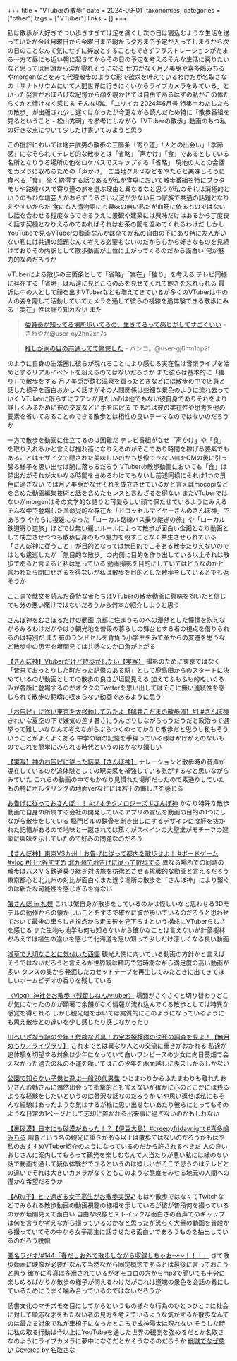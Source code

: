 +++
title = "VTuberの散歩"
date = 2024-09-01
[taxonomies]
categories = ["other"]
tags = ["VTuber"]
links = []
+++

私は散歩が大好きでつい歩きすぎては足を痛くし次の日は寝込むような生活を送っていたが今は月曜日から金曜日まで朝から夕方まで予定が入ってしまうから次の日のことなんて気にせずに奔放とすることもできずフラストレーションがたまる一方で昼にも近い朝に起きてからその日の予定を考えるそんな生活に戻りたいなと思っては目頭から涙が零れそうになる
仕方がなく月ノ美兎や喜多嶋みちるやmorgenなどをみて代理散歩のような形で欲求を叶えているわけだが名取さなの「サナトリウムにいて人間世界に行きにくいからライブカメラをみている」といった発言がおぼろげな記憶から顔を覗かせては自由であるはずの私がこの体たらくかと情けなく感じる
そんな頃に「ユリイカ 2024年6月号 特集＝わたしたちの散歩」が出版され少し遅くはなったが今更ながら読んだため特に「散歩番組を見るということ - 松山秀明」を参考にしながら「VTuberの散歩」動画のもつ私の好きな点について少しだけ書いてみようと思う


この批評においては地井武男の散歩の三箇条「寄り道」「人との出会い」「季節感」になぞられてテレビ的な散歩とは「省略」「声かけ」「食」であるとしている
名所となりうる場所の他をロケバスでスキップする「省略」
現地の人との会話をカメラに収めるための「声かけ」
ご当地グルメなどをやたらと美味しそうに食べる「食」
全く納得する話であるが私が食卓において散歩番組を特にブラタモリや路線バスで寄り道の旅を選ぶ理由と異なるなと思うが私のそれは消極的というのもひな壇芸人がおらずうるさい状況が少ない且つ家族で共通の話題となりえやすいからだ
食にも人情物語にも興味の無い私だが血筋に依るものではないし話を合わせる程度ならできるうえに景観や建築には興味だけはあるから丁度良く話す契機となりえるのであればそれはお茶の間を温めてくれるわけだ
しかしYouTubeで見るVTuberの動画なんかは全てが私の自由の下にあり特に友人がいない私には共通の話題なんて考える必要もないのだから心から好きなものを見続けておりその内訳として散歩動画が上位に上がってくるのだから面白い
何が魅力的なのだろうか

VTuberによる散歩の三箇条として「省略」「実在」「独り」を考える
テレビ同様に存在する「省略」は私達に見どころのみを見せてくれて飽きを忘れられる
最近は中の人として顔を出すVTuberなども増えてきているが多くのVTuberは中の人の姿を隠して活動していてカメラを通して彼らの視線を追体験できる散歩にみる「実在」性は計り知れない
また
> [委員長が知ってる場所歩いてるの、生きてるって感じがしてすごくいい](https://youtu.be/VInXb4hEKNI?si=rg7UDIbw3u7vUqlu) - さわやか@user-oy2hn2xn7s

>[推しが家の目の前通ってて驚愕した](https://youtu.be/G0XZvZqmj2I?si=kxeoBWEGCeSTyBW4) - バンコ。@user-gj6mn1bp2f

のように自身の生活圏に彼らが現れることにより感じる実在性は音楽ライブを始めとするリアルイベントを超えるのではないだろうか
また彼らは基本的に「独り」で散歩をする
月ノ美兎が飲む温泉を買ったときなどには散歩の中で店員と話した様子を面白おかしく話すがその人間関係は些細な景色のように流れ去っていく
 VTuberに限らずにフアンが見たいのは他でもない彼自身でありそれをより詳しくみるために彼の交友などに手を広げる
であれば彼の実在性や思考を他の要素を省いてみることのできる散歩とは相性の良いテーマなのではないのだろうか

一方で散歩を動画に仕立てるのは困難だ
テレビ番組がなぜ「声かけ」や「食」を取り入れるかと言えば撮れ高になりえるのがそこであり時間を稼げる要素でもあることはモザイクで隠された美味しいのかも想像できない皿をCMの後に引っ張る様子を思い出せば腑に落ちるだろう
VTuberの散歩動画においても「食」は頻出だがそれが大いなる時間を占めるわけでもないし前述同様にそれは1つの景色に過ぎない
では月ノ美兎がなぜそれを成立させているかと言えばmocopiなどを含めた動画編集技術と話を含めたセンスと言わざるを得ない
またVTuberではないがmorgenはその文学的な語りと可愛らしい顔で保たせているようにみえる
そんな中で登場した革命児的な存在が「ドロッセルマイヤーさんのさんぽ神」であろう
やたらに複雑になった「ローカル路線バス乗り継ぎの旅」や「ローカル鉄道寄り道旅」ほどでは無い緩いルールによって散歩が面白い企画となり動画として成立させつつも散歩自身のもつ魅力を殺すことなく共生させられている
「さんぽ神に従うこと」が目的となっては無目的でこそある散歩たりえないのではとも逡巡したが「無目的な散歩」の内側に目的を作り出している以上それは散歩であると言えると私は思っている
動画撮影を目的にしていてはどうなのかと言われたら閉口せざるを得ないが私は散歩を目的とした散歩をしているとでも返そうか

ここまで駄文を読んだ奇特な者たちはVTuberの散歩動画に興味を抱いたと信じても分の悪い賭けではないだろうから何本か紹介しようと思う

[さんぽ神をむさぼるだけの動画](https://www.youtube.com/watch?v=nmWR978W3CI)
京都に住まうものへの漫然とした憧憬を抱えながらみるわけだがやはり観光地を普段の暮らしの舞台とする者の視点を借りられるのは特別だ
また布のランドセルを背負う小学生をみて革からの変遷を思うなど散歩中の思考を垣間見ては共感なのか口角が上がる

[【さんぽ神】Vtuberだけど散歩がしたい【実写】](https://youtu.be/zjRfIH714dI?si=owk0hS_3gk8TitFd)
撮影のために東京ではなく「昔来ておっとりした町だった記憶のある駅」として鹿島田からのスタートに決めているのが動画としての散歩の良さが垣間見える
加えてふもふも的ぬいぐるみが各所に登場するのがオタクのTwitterを思い出してはそこに無い連続性を感じられて散歩の範疇に収まらない動画であるように思う

[「お告げ」に従い東京を大移動してみたよ【槌井こだまの散歩道】#1 #さんぽ神](https://youtu.be/gtheDswTu2E?si=Cvfy-y5EkfsVzDss)
きれいな夏空の下で嫌気の差す暑さにうんざりしながらもうだうだと政治って選挙って難しいななんて考えながらぶらつくのってかなり散歩だと思うし私もそういうことがよくよくある
中学の頃の記憶を手繰っている様はかけがえのないものでこれを簡単にみられる時代というのはかなり嬉しい

[【実写】神のお告げに従った結果【さんぽ神】](https://youtu.be/t0shi-cnRc0?si=rhtJ8jwLcy8Y334f)
ナレーションと散歩時の音声が混在しているのが追体験としての現実感を補強している気がするなと思いながらみていた
これらの動画の中でもかなり見慣れた場所だったので素通りしていたもの特にボルダリングの地面verなどには若干の悔しさを感じる

[お告げに従っておさんぽ！！ #ジオテクノロジーズ #さんぽ神](https://youtu.be/p1Wviam_A68?si=9KSxaWm2_iJjGrto)
かなり特殊な散歩動画で自身の所属する会社の開発しているアプリの宣伝を動画の目的の1つにしながら散歩をしている
稲門ビルの鉄骨を剥き出しにするデザインに度肝を抜かれた記憶があるので地味と一蹴されては驚くがスペインの大聖堂がモチーフの建築に興味を示していたので好みの問題なのだろう

[【さんぽ神】東京VS九州｜お告げに従って都内を散歩せよ！ #ボードゲーム #vlog #日比谷すずめ](https://youtu.be/UeuLsmLBmYU?si=WDSHpa2JyWwedewi)
[北九州でお告げに従って散歩する](https://youtu.be/gwOUggMTAgw?si=yaQsX4JOme5VMSIE)
異なる場所での同時の散歩はバスＶＳ鉄道乗り継ぎ対決旅を彷彿とさせる挑戦的な動画と言えるだろう
東京都心と北九州の対比が面白くまた違う場所の散歩を「さんぽ神」により繋ぐのは新たな可能性を感じざるを得ない

[蟹さんぽ in 札幌](https://youtu.be/zNoLdhnVG7Y?si=-5IInQTBDFr-HzHM)
これは蟹自身が散歩をしているのかは怪しいなと思わせる3Dモデルの動作からの懐かしいことをするで確かに彼が歩いているのだろうと思わせておいて最後の車らしき視点から走る彼を見下ろすという構成にVTuberらしさを感じる
また生物も地学も何も知らないから確かなことは言えないが針葉樹林がみえては植生の違いを感じて北海道を思い知って少しだけ涼しくなる良い動画

[浅草で大切なことに気付いた西園](https://youtu.be/qf6M9WeqpmM?si=2hwCah751HmLhusq)
観光大使に向いている動画の方針かと言えばそうではないだろうと言えるが世界観は精巧で短時間ながら満足度の高い動画が多い
タンスの奥から発掘したカセットテープを再生してみたときに出てきてほしいホームビデオの香りを残している

[〈Vlog〉神社をお散歩〈残留しねん/vtuber〉](https://youtu.be/WsnDNa7QNOs?si=S4Ys2ZEg6MzYslt5)
場面がさくさくと切り替わりどこが気になったのかが顕著で余韻がなく情報が流れ込んでくる散歩としては特異な感覚を得られる
しかし観光地を歩いては実質的にこのようになっているようにも思え散歩との違いを少し感じたり感じなかったり

[川へいざなう謎の少年！危険な遊具！お宝本探検隊の決死の調査を見よ！【無月めもり／ライヴラリ】](https://youtu.be/G_9HAfmXYyQ?si=_tQjSDX7hy-xIZlD)
これまでとは異なり人との交流に重きがおかれる
私達が追体験を切望する対象は少年になっていて白いワンピースの少女に向日葵畑で会えなかった過去の私の不運を嘆いてはこの少年を画面越しに羨ましがるしかない

[公園で知らない子供と遊ぶ一般20代男性](https://youtu.be/mbha-m3Q07M?si=HhmlxyECNARy7jk7)
ひとまわりからふたまわりも離れたお兄さんお姉さんに偶然出会って衝撃的とも言えないが確かに心のどこかには残るような経験をしたいというのは贅沢な話なのだろうか
いや思い返せば私にもそんな経験はあったような気はするが禄に思い出せないあたり彼らにとってもそのような日常の1ページとして忘却に置かれる出来事に過ぎないのかもしれない

[【裏砂漠】日本にも砂漠があった！？【伊豆大島】#creepyfridaynight #喜多嶋みちる](https://youtu.be/Qdq8TWpNYJM?si=zoSDPjuXgfo3eUmM)
調査という名の観光に重きがある以上は散歩ではないのだろうがもはや私のおすすめVTuber紹介のようになっているのだから許されるべきだ
人の良いおじさんに案内してもらって観光を楽しむなんて人当たりが悪い私には縁のない話で動画を通して疑似体験ができるというのは嬉しいがそこで思うのはテレビとの違いでそれは大きいカメラがなくともこのような態度をみせる地元の人間への僅かな希望だろうか

[【ARu子】ヒマ過ぎる女子高生がお散歩実況♪](https://youtu.be/SzZx1dazQnQ?si=mw6OrKJBPKSSRzEj)
もはや散歩ではなくてTwitchなどでみられる散歩動画の動画視聴の様相を示しているが彼が普段何を撮っているのかが垣間見えて面白い
自由な映像とストイックな面白さの音声でのギャップは何を言うか考えながら撮っているのかなと思ったが恐らく大量の動画を普段から撮っていてその中から女子高生に話させたら面白いであろうものを抽出しているのだろう脱帽

[匿名ラジオ/#144「春だしお外で散歩しながら収録しちゃお～～！！！」](https://youtu.be/8bFD9irl4LU?si=Fqvj_5KKz8cvTsYt)
さて散歩動画に映像が必要だなんて当然ながら固定概念であるとは最後に言っておこうと思う
確かに写真は多用されているがオモコロの方からmp3で聞いても十分に楽しめるばかりか散歩の様子が伺えるわけだがこれは道端の景色を会話の肴にしているためにうまく噛み合っているのではないだろうか


読書文化のマチズモを目にしてからというもの様々な行為のひとつひとつに社会に対して順応な才をもたない者の見方を考えているような気がするが散歩なんてのは最たる対象で私が車椅子になったところで成神陽太は現れない
そうした時に私の取る行動は今以上にYouTubeを通した世界の観測を強めるだとか名取さなのようにライブカメラに夢中になるだとかそうなるのだろうか
[地獄でなぜ悪い Covered by 名取さな](https://youtu.be/PychMJMDtWU?si=38dPIZ9Q3S7YHcqz)